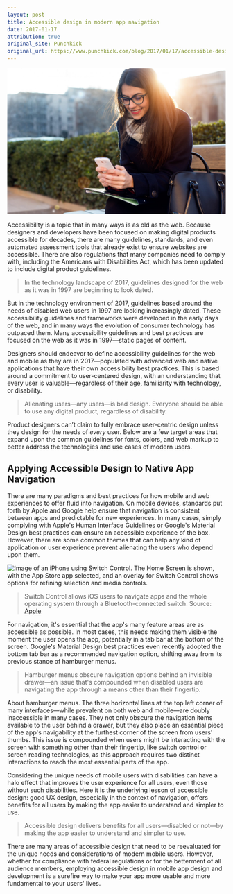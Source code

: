 ```yaml
---
layout: post
title: Accessible design in modern app navigation
date: 2017-01-17
attribution: true
original_site: Punchkick
original_url: https://www.punchkick.com/blog/2017/01/17/accessible-design-in-modern-app-navigation-beyond-the-static-web
---
```

![Photograph of a woman using an embarrassingly ancient Android handset, sitting outdoors, smiling.](/assets/woman-using-android-phone.jpg)

Accessibility is a topic that in many ways is as old as the web. Because designers and developers have been focused on making digital products accessible for decades, there are many guidelines, standards, and even automated assessment tools that already exist to ensure websites are accessible. There are also regulations that many companies need to comply with, including the Americans with Disabilities Act, which has been updated to include digital product guidelines.

> In the technology landscape of 2017, guidelines designed for the web as it was in 1997 are beginning to look dated.

But in the technology environment of 2017, guidelines based around the needs of disabled web users in 1997 are looking increasingly dated. These accessibility guidelines and frameworks were developed in the early days of the web, and in many ways the evolution of consumer technology has outpaced them. Many accessibility guidelines and best practices are focused on the web as it was in 1997—static pages of content. 

Designers should endeavor to define accessibility guidelines for the web and mobile as they are in 2017—populated with advanced web and native applications that have their own accessibility best practices. This is based around a commitment to user-centered design, with an understanding that every user is valuable—regardless of their age, familiarity with technology, or disability.

> Alienating users—any users—is bad design. Everyone should be able to use any digital product, regardless of disability.

Product designers can’t claim to fully embrace user-centric design unless they design for the needs of *every* user. Below are a few target areas that expand upon the common guidelines for fonts, colors, and web markup to better address the technologies and use cases of modern users.

## Applying Accessible Design to Native App Navigation

There are many paradigms and best practices for how mobile and web experiences to offer fluid into navigation. On mobile devices, standards put forth by Apple and Google help ensure that navigation is consistent between apps and predictable for new experiences. In many cases, simply complying with Apple's Human Interface Guidelines or Google's Material Design best practices can ensure an accessible experience of the box. However, there are some common themes that can help any kind of application or user experience prevent alienating the users who depend upon them.

![Image of an iPhone using Switch Control. The Home Screen is shown, with the App Store app selected, and an overlay for Switch Control shows options for refining selection and media controls.](https://support.apple.com//library/content/dam/edam/applecare/images/en_US/iOS/ios13-iphone-xs-settings-accessibility-switch-control-use-point-scanning-action-menu.jpg)

> Switch Control allows iOS users to navigate apps and the whole operating system through a Bluetooth-connected switch. Source: [Apple](https://support.apple.com/en-us/HT201370)

For navigation, it's essential that the app's many feature areas are as accessible as possible. In most cases, this needs making them visible the moment the user opens the app, potentially in a tab bar at the bottom of the screen. Google's Material Design best practices even recently adopted the bottom tab bar as a recommended navigation option, shifting away from its previous stance of hamburger menus.

> Hamburger menus obscure navigation options behind an invisible drawer—an issue that's compounded when disabled users are navigating the app through a means other than their fingertip.

About hamburger menus. The three horizontal lines at the top left corner of many interfaces—while prevalent on both web and mobile—are doubly inaccessible in many cases. They not only obscure the navigation items available to the user behind a drawer, but they also place an essential piece of the app's navigability at the furthest corner of the screen from users' thumbs. This issue is compounded when users might be interacting with the screen with something other than their fingertip, like switch control or screen reading technologies, as this approach requires two distinct interactions to reach the most essential parts of the app.

Considering the unique needs of mobile users with disabilities can have a halo effect that improves the user experience for all users, even those without such disabilities. Here it is the underlying lesson of accessible design: good UX design, especially in the context of navigation, offers benefits for all users by making the app easier to understand and simpler to use.

> Accessible design delivers benefits for all users—disabled or not—by making the app easier to understand and simpler to use.

There are many areas of accessible design that need to be reevaluated for the unique needs and considerations of modern mobile users. However, whether for compliance with federal regulations or for the betterment of all audience members, employing accessible design in mobile app design and development is a surefire way to make your app more usable and more fundamental to your users' lives.